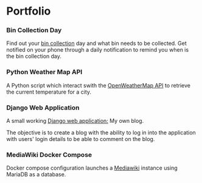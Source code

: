 # Portfolio

### Bin Collection Day

Find out your [bin collection](https://github.com/JuliaTorrejon/bin_collection) day and what bin needs to be collected.
Get notified on your phone through a daily notification to remind you when is the bin collection day.

### Python Weather Map API

A Python script which interact swith the [OpenWeatherMap API](https://github.com/JuliaTorrejon/devops-pyhton_weather_api_client) to retrieve the current temperature for a city.

### Django Web Application

A small working [Django web application:](https://github.com/JuliaTorrejon/my-first-blog) My own blog.

The objective is to create a blog with the ability to log in into the application with users' login details to be able to comment on the blog.

### MediaWiki Docker Compose

Docker compose configuration launches a [Mediawiki](https://github.com/JuliaTorrejon/mediawiki-docker_compose) instance using MariaDB as a database.